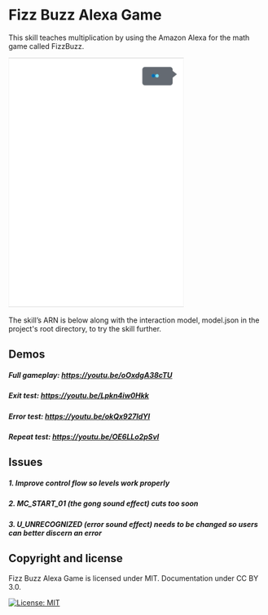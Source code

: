 # Fizz Buzz Alexa Game

This skill teaches multiplication by using the Amazon Alexa for the math game called FizzBuzz.

<img src="Demo_Final.gif"  height="490">  

The skill’s ARN is below along with the interaction model, model.json in the project's root directory, to try the skill further.

## Demos
##### Full gameplay: https://youtu.be/oOxdgA38cTU
##### Exit test: https://youtu.be/Lpkn4iw0Hkk
##### Error test: https://youtu.be/okQx927ldYI
##### Repeat test: https://youtu.be/OE6LLo2pSvI

## Issues
##### 1. Improve control flow so levels work properly
##### 2. MC_START_01 (the gong sound effect) cuts too soon
##### 3. U_UNRECOGNIZED (error sound effect) needs to be changed so users can better discern an error

## Copyright and license

Fizz Buzz Alexa Game is licensed under MIT. Documentation under CC BY 3.0.

[![License: MIT](https://img.shields.io/badge/License-MIT-yellow.svg)](https://opensource.org/licenses/MIT)

